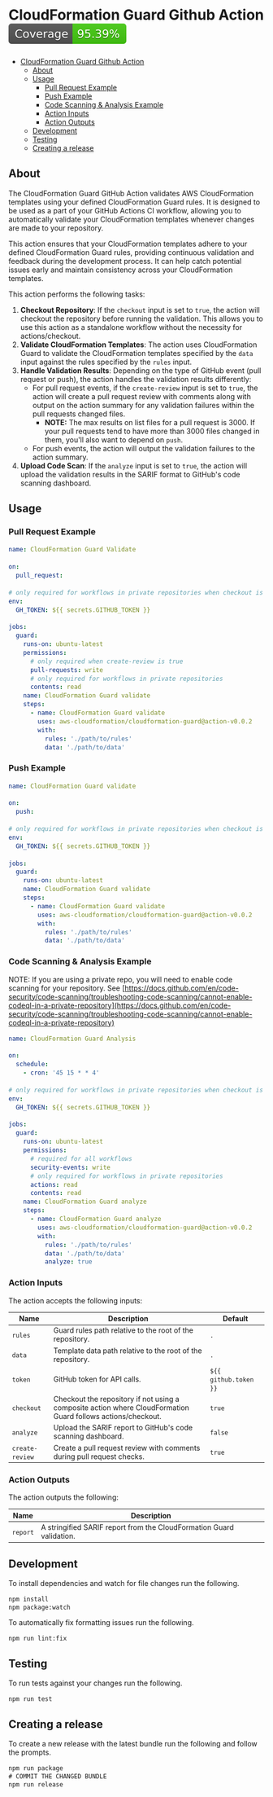 # CloudFormation Guard Github Action [![Coverage](./badges/coverage.svg)](./badges/coverage.svg)

- [CloudFormation Guard Github Action ](#cloudformation-guard-github-action-)
  - [About](#about)
  - [Usage](#usage)
    - [Pull Request Example](#pull-request-example)
    - [Push Example](#push-example)
    - [Code Scanning \& Analysis Example](#code-scanning--analysis-example)
    - [Action Inputs](#action-inputs)
    - [Action Outputs](#action-outputs)
  - [Development](#development)
  - [Testing](#testing)
  - [Creating a release](#creating-a-release)

## About

The CloudFormation Guard GitHub Action validates AWS CloudFormation templates
using your defined CloudFormation Guard rules. It is designed to be used as a
part of your GitHub Actions CI workflow, allowing you to automatically validate
your CloudFormation templates whenever changes are made to your repository.

This action ensures that your CloudFormation templates adhere to your defined
CloudFormation Guard rules, providing continuous validation and feedback during
the development process. It can help catch potential issues early and maintain
consistency across your CloudFormation templates.

This action performs the following tasks:

1. **Checkout Repository**: If the `checkout` input is set to `true`, the action
   will checkout the repository before running the validation. This allows you
   to use this action as a standalone workflow without the necessity for
   actions/checkout.
2. **Validate CloudFormation Templates**: The action uses CloudFormation Guard
   to validate the CloudFormation templates specified by the `data` input
   against the rules specified by the `rules` input.
3. **Handle Validation Results**: Depending on the type of GitHub event (pull
   request or push), the action handles the validation results differently:
   - For pull request events, if the `create-review` input is set to `true`, the
     action will create a pull request review with comments along with output on
     the action summary for any validation failures within the pull requests
     changed files.
     - **NOTE:** The max results on list files for a pull request is 3000. If
       your pull requests tend to have more than 3000 files changed in them,
       you'll also want to depend on `push`.
   - For push events, the action will output the validation failures to the
     action summary.
4. **Upload Code Scan**: If the `analyze` input is set to `true`, the action
   will upload the validation results in the SARIF format to GitHub's code
   scanning dashboard.

## Usage

### Pull Request Example

```yaml
name: CloudFormation Guard Validate

on:
  pull_request:

# only required for workflows in private repositories when checkout is true
env:
  GH_TOKEN: ${{ secrets.GITHUB_TOKEN }}

jobs:
  guard:
    runs-on: ubuntu-latest
    permissions:
      # only required when create-review is true
      pull-requests: write
      # only required for workflows in private repositories
      contents: read
    name: CloudFormation Guard validate
    steps:
      - name: CloudFormation Guard validate
        uses: aws-cloudformation/cloudformation-guard@action-v0.0.2
        with:
          rules: './path/to/rules'
          data: './path/to/data'
```

### Push Example

```yaml
name: CloudFormation Guard validate

on:
  push:

# only required for workflows in private repositories when checkout is true
env:
  GH_TOKEN: ${{ secrets.GITHUB_TOKEN }}

jobs:
  guard:
    runs-on: ubuntu-latest
    name: CloudFormation Guard validate
    steps:
      - name: CloudFormation Guard validate
        uses: aws-cloudformation/cloudformation-guard@action-v0.0.2
        with:
          rules: './path/to/rules'
          data: './path/to/data'
```

### Code Scanning & Analysis Example

NOTE: If you are using a private repo, you will need to enable code scanning for
your repository. See
[https://docs.github.com/en/code-security/code-scanning/troubleshooting-code-scanning/cannot-enable-codeql-in-a-private-repository](https://docs.github.com/en/code-security/code-scanning/troubleshooting-code-scanning/cannot-enable-codeql-in-a-private-repository)

```yaml
name: CloudFormation Guard Analysis

on:
  schedule:
    - cron: '45 15 * * 4'

# only required for workflows in private repositories when checkout is true
env:
  GH_TOKEN: ${{ secrets.GITHUB_TOKEN }}

jobs:
  guard:
    runs-on: ubuntu-latest
    permissions:
      # required for all workflows
      security-events: write
      # only required for workflows in private repositories
      actions: read
      contents: read
    name: CloudFormation Guard analyze
    steps:
      - name: CloudFormation Guard analyze
        uses: aws-cloudformation/cloudformation-guard@action-v0.0.2
        with:
          rules: './path/to/rules'
          data: './path/to/data'
          analyze: true
```

### Action Inputs

The action accepts the following inputs:

| Name            | Description                                                                                                  | Default               |
| --------------- | ------------------------------------------------------------------------------------------------------------ | --------------------- |
| `rules`         | Guard rules path relative to the root of the repository.                                                     | `.`                   |
| `data`          | Template data path relative to the root of the repository.                                                   | `.`                   |
| `token`         | GitHub token for API calls.                                                                                  | `${{ github.token }}` |
| `checkout`      | Checkout the repository if not using a composite action where CloudFormation Guard follows actions/checkout. | `true`                |
| `analyze`       | Upload the SARIF report to GitHub's code scanning dashboard.                                                 | `false`               |
| `create-review` | Create a pull request review with comments during pull request checks.                                       | `true`                |

### Action Outputs

The action outputs the following:

| Name     | Description                                                          |
| -------- | -------------------------------------------------------------------- |
| `report` | A stringified SARIF report from the CloudFormation Guard validation. |

## Development

To install dependencies and watch for file changes run the following.

```shell
npm install
npm package:watch
```

To automatically fix formatting issues run the following.

```shell
npm run lint:fix
```

## Testing

To run tests against your changes run the following.

```shell
npm run test
```

## Creating a release

To create a new release with the latest bundle run the following and follow the
prompts.

```shell
npm run package
# COMMIT THE CHANGED BUNDLE
npm run release
```

